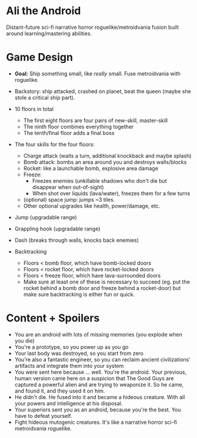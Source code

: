 # Ali the Android

Distant-future sci-fi narrative horror roguelike/metroidvania fusion built around learning/mastering abilities.

# Game Design

- **Goal:** Ship something small, like *really* small. Fuse metroidvania with roguelike.

- Backstory: ship attacked, crashed on planet, beat the queen (maybe she stole a critical ship part).
- 10 floors in total
	- The first eight floors are four pairs of new-skill, master-skill
	- The ninth floor combines everything together
	- The tenth/final floor adds a final boss

- The four skills for the four floors:
	- Charge attack (waits a turn, additional knockback and maybe splash)
	- Bomb attack: bombs an area around you and destroys walls/blocks
	- Rocket: like a launchable bomb, explosive area damage
	- Freeze: 
		- Freezes enemies (unkillable shadows who don't die but disappear when out-of-sight)
		- When shot over liquids (lava/water), freezes them for a few turns
	- (optional) space jump: jumps ~3 tiles.
	- Other optional upgrades like health, power/damage, etc.
- Jump (upgradable range)
- Grappling hook (upgradable range)
- Dash (breaks through walls, knocks back enemies)
- Backtracking
  - Floors < bomb floor, which have bomb-locked doors
  - Floors < rocket floor, which have rocket-locked doors
  - Floors < freeze floor, which have lava-surrounded doors
  - Make sure at least one of these is necessary to succeed (eg. put the rocket behind a bomb door and freeze behind a rocket-door) but make sure backtracking is either fun or quick.

# Content + Spoilers

- You are an android with lots of missing memories (you explode when you die)
- You're a prototype, so you power up as you go
- Your last body was destroyed, so you start from zero
- You're also a fantastic engineer, so you can reclaim ancient civilizations' artifacts and integrate them into your system
- You were sent here because ... well. You're the android. Your previous, human version came here on a suspicion that The Good Guys are captured a powerful alien and are trying to weaponize it. So he came, and found it, and they used it on him.
- He didn't die. He fused into it and became a hideous creature. With all your powers and intelligence at his disposal.
- Your superiors sent you as an android, because you're the best. You have to defeat yourself.
- Fight hideous mutogenic creatures. It's like a narrative horror sci-fi metroidvania roguelike.
